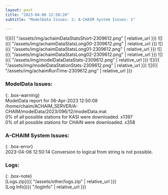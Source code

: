 ```yaml
---
layout: post
title: "2023-04-06 12:50:20"
subtitle: "ModelData Issues: 2; A-CHAIM System Issues: 1"

---
```


![]({{ "/assets/img/achaimDataStatsShort-2309612.png" | relative_url }})
![]({{ "/assets/img/achaimDataStatsLong00-2309612.png" | relative_url }})
![]({{ "/assets/img/achaimDataStatsLong01-2309612.png" | relative_url }})
![]({{ "/assets/img/achaimDataStatsLong02-2309612.png" | relative_url }})
![]({{ "/assets/img/modelDataDataStats-2309612.png" | relative_url }})
![]({{ "/assets/img/modelDataStationStats-2309612.png" | relative_url }})
![]({{ "/assets/img/achaimRunTime-2309612.png" | relative_url }})


### ModelData Issues:  
  
{: .box-warning}  
 ModelData report for 06-Apr-2023 12:50:08   
 /home/chaim/ACHAIM_SERVER/A-CHAIM/modelData/2023/096/12/modelData.mat   
 0% of all possible stations for KASI were downloaded. x1397   
 0% of all possible stations for CHAIN were downloaded. x358   
  
### A-CHAIM System Issues:  
  
{: .box-error}  
2023-04-06 12:50:14 Conversion to logical from string is not possible.  

### Logs:  
  
{: .box-note}  
[Logs.zip]({{ "/assets/other/logs.zip" | relative_url }})  
[Log Info]({{ "/logInfo" | relative_url }})  
